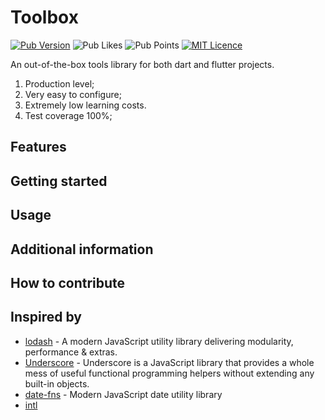 # Toolbox

[![Pub Version](https://img.shields.io/pub/v/toolbox?label=version&style=flat-square)](https://pub.dev/packages/flutter_package_boilerplate/changelog)
![Pub Likes](https://img.shields.io/pub/likes/toolbox?label=Pub%20Likes&style=flat-squar)
![Pub Points](https://img.shields.io/pub/points/toolbox?label=Pub%20Points&style=flat-squar)
[![MIT Licence](https://img.shields.io/github/license/camus-design/toolbox?style=flat-square&longCache=true)](https://opensource.org/licenses/mit-license.php)

An out-of-the-box tools library for both dart and flutter projects.

1. Production level;
2. Very easy to configure;
3. Extremely low learning costs.
4. Test coverage 100%;

## Features

## Getting started

## Usage

## Additional information

## How to contribute

## Inspired by

- [lodash](https://lodash.com/) - A modern JavaScript utility library delivering modularity, performance & extras.
- [Underscore](https://underscorejs.org/#) - Underscore is a JavaScript library that provides a whole mess of useful functional programming helpers without extending any built-in objects.
- [date-fns](https://date-fns.org/) - Modern JavaScript date utility library
- [intl](https://github.com/dart-lang/intl)
